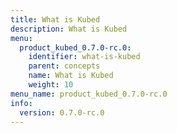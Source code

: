 ```yaml
---
title: What is Kubed
description: What is Kubed
menu:
  product_kubed_0.7.0-rc.0:
    identifier: what-is-kubed
    parent: concepts
    name: What is Kubed
    weight: 10
menu_name: product_kubed_0.7.0-rc.0
info:
  version: 0.7.0-rc.0
---
```


